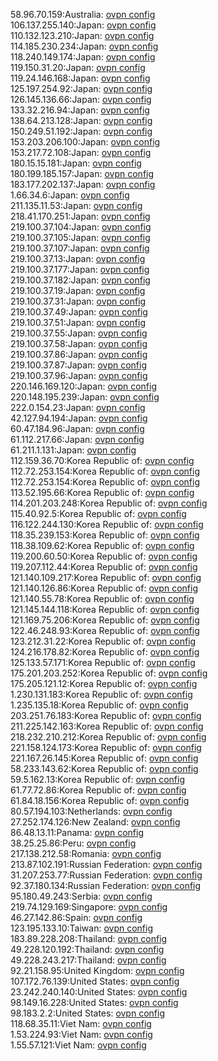 58.96.70.159:Australia: [ovpn config](vpn/58_96_70_159.ovpn)  
106.137.255.140:Japan: [ovpn config](vpn/106_137_255_140.ovpn)  
110.132.123.210:Japan: [ovpn config](vpn/110_132_123_210.ovpn)  
114.185.230.234:Japan: [ovpn config](vpn/114_185_230_234.ovpn)  
118.240.149.174:Japan: [ovpn config](vpn/118_240_149_174.ovpn)  
119.150.31.20:Japan: [ovpn config](vpn/119_150_31_20.ovpn)  
119.24.146.168:Japan: [ovpn config](vpn/119_24_146_168.ovpn)  
125.197.254.92:Japan: [ovpn config](vpn/125_197_254_92.ovpn)  
126.145.136.66:Japan: [ovpn config](vpn/126_145_136_66.ovpn)  
133.32.216.94:Japan: [ovpn config](vpn/133_32_216_94.ovpn)  
138.64.213.128:Japan: [ovpn config](vpn/138_64_213_128.ovpn)  
150.249.51.192:Japan: [ovpn config](vpn/150_249_51_192.ovpn)  
153.203.206.100:Japan: [ovpn config](vpn/153_203_206_100.ovpn)  
153.217.72.108:Japan: [ovpn config](vpn/153_217_72_108.ovpn)  
180.15.15.181:Japan: [ovpn config](vpn/180_15_15_181.ovpn)  
180.199.185.157:Japan: [ovpn config](vpn/180_199_185_157.ovpn)  
183.177.202.137:Japan: [ovpn config](vpn/183_177_202_137.ovpn)  
1.66.34.6:Japan: [ovpn config](vpn/1_66_34_6.ovpn)  
211.135.11.53:Japan: [ovpn config](vpn/211_135_11_53.ovpn)  
218.41.170.251:Japan: [ovpn config](vpn/218_41_170_251.ovpn)  
219.100.37.104:Japan: [ovpn config](vpn/219_100_37_104.ovpn)  
219.100.37.105:Japan: [ovpn config](vpn/219_100_37_105.ovpn)  
219.100.37.107:Japan: [ovpn config](vpn/219_100_37_107.ovpn)  
219.100.37.13:Japan: [ovpn config](vpn/219_100_37_13.ovpn)  
219.100.37.177:Japan: [ovpn config](vpn/219_100_37_177.ovpn)  
219.100.37.182:Japan: [ovpn config](vpn/219_100_37_182.ovpn)  
219.100.37.19:Japan: [ovpn config](vpn/219_100_37_19.ovpn)  
219.100.37.31:Japan: [ovpn config](vpn/219_100_37_31.ovpn)  
219.100.37.49:Japan: [ovpn config](vpn/219_100_37_49.ovpn)  
219.100.37.51:Japan: [ovpn config](vpn/219_100_37_51.ovpn)  
219.100.37.55:Japan: [ovpn config](vpn/219_100_37_55.ovpn)  
219.100.37.58:Japan: [ovpn config](vpn/219_100_37_58.ovpn)  
219.100.37.86:Japan: [ovpn config](vpn/219_100_37_86.ovpn)  
219.100.37.87:Japan: [ovpn config](vpn/219_100_37_87.ovpn)  
219.100.37.96:Japan: [ovpn config](vpn/219_100_37_96.ovpn)  
220.146.169.120:Japan: [ovpn config](vpn/220_146_169_120.ovpn)  
220.148.195.239:Japan: [ovpn config](vpn/220_148_195_239.ovpn)  
222.0.154.23:Japan: [ovpn config](vpn/222_0_154_23.ovpn)  
42.127.94.194:Japan: [ovpn config](vpn/42_127_94_194.ovpn)  
60.47.184.96:Japan: [ovpn config](vpn/60_47_184_96.ovpn)  
61.112.217.66:Japan: [ovpn config](vpn/61_112_217_66.ovpn)  
61.211.1.131:Japan: [ovpn config](vpn/61_211_1_131.ovpn)  
112.159.36.70:Korea Republic of: [ovpn config](vpn/112_159_36_70.ovpn)  
112.72.253.154:Korea Republic of: [ovpn config](vpn/112_72_253_154.ovpn)  
112.72.253.154:Korea Republic of: [ovpn config](vpn/112_72_253_154.ovpn)  
113.52.195.66:Korea Republic of: [ovpn config](vpn/113_52_195_66.ovpn)  
114.201.203.248:Korea Republic of: [ovpn config](vpn/114_201_203_248.ovpn)  
115.40.92.5:Korea Republic of: [ovpn config](vpn/115_40_92_5.ovpn)  
116.122.244.130:Korea Republic of: [ovpn config](vpn/116_122_244_130.ovpn)  
118.35.239.153:Korea Republic of: [ovpn config](vpn/118_35_239_153.ovpn)  
118.38.109.62:Korea Republic of: [ovpn config](vpn/118_38_109_62.ovpn)  
119.200.60.50:Korea Republic of: [ovpn config](vpn/119_200_60_50.ovpn)  
119.207.112.44:Korea Republic of: [ovpn config](vpn/119_207_112_44.ovpn)  
121.140.109.217:Korea Republic of: [ovpn config](vpn/121_140_109_217.ovpn)  
121.140.126.86:Korea Republic of: [ovpn config](vpn/121_140_126_86.ovpn)  
121.140.55.78:Korea Republic of: [ovpn config](vpn/121_140_55_78.ovpn)  
121.145.144.118:Korea Republic of: [ovpn config](vpn/121_145_144_118.ovpn)  
121.169.75.206:Korea Republic of: [ovpn config](vpn/121_169_75_206.ovpn)  
122.46.248.93:Korea Republic of: [ovpn config](vpn/122_46_248_93.ovpn)  
123.212.31.22:Korea Republic of: [ovpn config](vpn/123_212_31_22.ovpn)  
124.216.178.82:Korea Republic of: [ovpn config](vpn/124_216_178_82.ovpn)  
125.133.57.171:Korea Republic of: [ovpn config](vpn/125_133_57_171.ovpn)  
175.201.203.252:Korea Republic of: [ovpn config](vpn/175_201_203_252.ovpn)  
175.205.121.12:Korea Republic of: [ovpn config](vpn/175_205_121_12.ovpn)  
1.230.131.183:Korea Republic of: [ovpn config](vpn/1_230_131_183.ovpn)  
1.235.135.18:Korea Republic of: [ovpn config](vpn/1_235_135_18.ovpn)  
203.251.76.183:Korea Republic of: [ovpn config](vpn/203_251_76_183.ovpn)  
211.225.142.163:Korea Republic of: [ovpn config](vpn/211_225_142_163.ovpn)  
218.232.210.212:Korea Republic of: [ovpn config](vpn/218_232_210_212.ovpn)  
221.158.124.173:Korea Republic of: [ovpn config](vpn/221_158_124_173.ovpn)  
221.167.26.145:Korea Republic of: [ovpn config](vpn/221_167_26_145.ovpn)  
58.233.143.62:Korea Republic of: [ovpn config](vpn/58_233_143_62.ovpn)  
59.5.162.13:Korea Republic of: [ovpn config](vpn/59_5_162_13.ovpn)  
61.77.72.86:Korea Republic of: [ovpn config](vpn/61_77_72_86.ovpn)  
61.84.18.156:Korea Republic of: [ovpn config](vpn/61_84_18_156.ovpn)  
80.57.194.103:Netherlands: [ovpn config](vpn/80_57_194_103.ovpn)  
27.252.174.126:New Zealand: [ovpn config](vpn/27_252_174_126.ovpn)  
86.48.13.11:Panama: [ovpn config](vpn/86_48_13_11.ovpn)  
38.25.25.86:Peru: [ovpn config](vpn/38_25_25_86.ovpn)  
217.138.212.58:Romania: [ovpn config](vpn/217_138_212_58.ovpn)  
213.87.102.191:Russian Federation: [ovpn config](vpn/213_87_102_191.ovpn)  
31.207.253.77:Russian Federation: [ovpn config](vpn/31_207_253_77.ovpn)  
92.37.180.134:Russian Federation: [ovpn config](vpn/92_37_180_134.ovpn)  
95.180.49.243:Serbia: [ovpn config](vpn/95_180_49_243.ovpn)  
219.74.129.169:Singapore: [ovpn config](vpn/219_74_129_169.ovpn)  
46.27.142.86:Spain: [ovpn config](vpn/46_27_142_86.ovpn)  
123.195.133.10:Taiwan: [ovpn config](vpn/123_195_133_10.ovpn)  
183.89.228.208:Thailand: [ovpn config](vpn/183_89_228_208.ovpn)  
49.228.120.192:Thailand: [ovpn config](vpn/49_228_120_192.ovpn)  
49.228.243.217:Thailand: [ovpn config](vpn/49_228_243_217.ovpn)  
92.21.158.95:United Kingdom: [ovpn config](vpn/92_21_158_95.ovpn)  
107.172.76.139:United States: [ovpn config](vpn/107_172_76_139.ovpn)  
23.242.240.140:United States: [ovpn config](vpn/23_242_240_140.ovpn)  
98.149.16.228:United States: [ovpn config](vpn/98_149_16_228.ovpn)  
98.183.2.2:United States: [ovpn config](vpn/98_183_2_2.ovpn)  
118.68.35.11:Viet Nam: [ovpn config](vpn/118_68_35_11.ovpn)  
1.53.224.93:Viet Nam: [ovpn config](vpn/1_53_224_93.ovpn)  
1.55.57.121:Viet Nam: [ovpn config](vpn/1_55_57_121.ovpn)  
